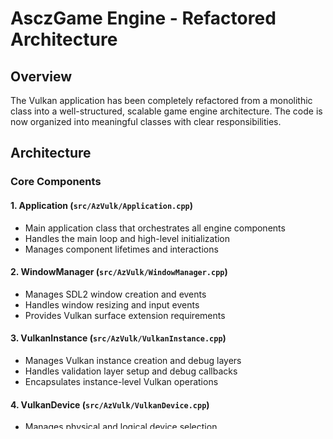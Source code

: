 # AsczGame Engine - Refactored Architecture

## Overview

The Vulkan application has been completely refactored from a monolithic class into a well-structured, scalable game engine architecture. The code is now organized into meaningful classes with clear responsibilities.

## Architecture

### Core Components

#### 1. **Application** (`src/AzVulk/Application.cpp`)
- Main application class that orchestrates all engine components
- Handles the main loop and high-level initialization
- Manages component lifetimes and interactions

#### 2. **WindowManager** (`src/AzVulk/WindowManager.cpp`)
- Manages SDL2 window creation and events
- Handles window resizing and input events
- Provides Vulkan surface extension requirements

#### 3. **VulkanInstance** (`src/AzVulk/VulkanInstance.cpp`)
- Manages Vulkan instance creation and debug layers
- Handles validation layer setup and debug callbacks
- Encapsulates instance-level Vulkan operations

#### 4. **VulkanDevice** (`src/AzVulk/VulkanDevice.cpp`)
- Manages physical and logical device selection
- Handles queue family discovery and creation
- Provides device-level Vulkan operations

#### 5. **SwapChain** (`src/AzVulk/SwapChain.cpp`)
- Manages swap chain creation and recreation
- Handles surface format and present mode selection
- Creates and manages framebuffers

#### 6. **GraphicsPipeline** (`src/AzVulk/GraphicsPipeline.cpp`)
- Creates and manages the Vulkan graphics pipeline
- Handles render pass creation
- Manages descriptor set layouts and pipeline layouts

#### 7. **ShaderManager** (`src/AzVulk/ShaderManager.cpp`)
- Handles shader loading and compilation
- Manages shader module lifecycles
- Provides utility functions for shader operations

#### 8. **Buffer** (`src/AzVulk/Buffer.cpp`)
- Manages Vulkan buffer creation (vertex, index, uniform)
- Handles memory allocation and mapping
- Provides buffer utility functions

#### 9. **Renderer** (`src/AzVulk/Renderer.cpp`)
- Manages command buffer recording and submission
- Handles the rendering loop and synchronization
- Manages frame-in-flight synchronization objects

## Key Benefits

### 1. **Separation of Concerns**
Each class has a single, well-defined responsibility, making the code easier to understand and maintain.

### 2. **Modularity**
Components can be easily modified, extended, or replaced without affecting other parts of the system.

### 3. **Scalability**
The architecture supports easy addition of new features like:
- Multiple render passes
- Different pipeline types
- Advanced buffer management
- Scene management
- Asset loading systems

### 4. **Memory Safety**
Using RAII (Resource Acquisition Is Initialization) principles with proper destructors ensures automatic cleanup.

### 5. **Testability**
Individual components can be unit tested in isolation.

## Usage

The new architecture is much simpler to use:

```cpp
#include "AzVulk/Application.hpp"

int main() {
    try {
        AzVulk::Application app("My Game", 800, 600);
        app.run();
    } catch (const std::exception& e) {
        std::cerr << "Error: " << e.what() << std::endl;
        return EXIT_FAILURE;
    }
    return EXIT_SUCCESS;
}
```

## File Structure

```
include/AzVulk/           # Header files
├── Application.hpp
├── WindowManager.hpp
├── VulkanInstance.hpp
├── VulkanDevice.hpp
├── SwapChain.hpp
├── GraphicsPipeline.hpp
├── ShaderManager.hpp
├── Buffer.hpp
└── Renderer.hpp

src/AzVulk/              # Implementation files
├── Application.cpp
├── WindowManager.cpp
├── VulkanInstance.cpp
├── VulkanDevice.cpp
├── SwapChain.cpp
├── GraphicsPipeline.cpp
├── ShaderManager.cpp
├── Buffer.cpp
└── Renderer.cpp
```

## Future Enhancements

This architecture provides a solid foundation for adding:

1. **Scene Graph System** - For managing 3D objects and transformations
2. **Asset Management** - For loading models, textures, and other resources
3. **Input System** - For handling keyboard, mouse, and gamepad input
4. **Audio System** - For sound effects and music
5. **Physics Integration** - For realistic simulations
6. **Scripting Support** - For game logic and behavior
7. **GUI System** - For user interfaces
8. **Networking** - For multiplayer capabilities

## Dependencies

- **SDL2** - Cross-platform window and input management
- **Vulkan** - Low-level graphics API
- **GLM** - Mathematics library for graphics

The engine maintains compatibility with the existing shader files (`Shaders/hello.vert.spv` and `Shaders/hello.frag.spv`) and build system.
